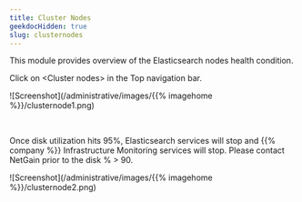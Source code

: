 ```yaml
---
title: Cluster Nodes
geekdocHidden: true
slug: clusternodes
---
```


This module provides overview of the Elasticsearch nodes health condition. 

Click on \<Cluster nodes> in the Top navigation bar.

![Screenshot](/administrative/images/{{% imagehome %}}/clusternode1.png)

&nbsp;

Once disk utilization hits 95%, Elasticsearch services will stop and {{% company %}} Infrastructure Monitoring services will stop. Please contact NetGain prior to the disk % > 90.

![Screenshot](/administrative/images/{{% imagehome %}}/clusternode2.png)
